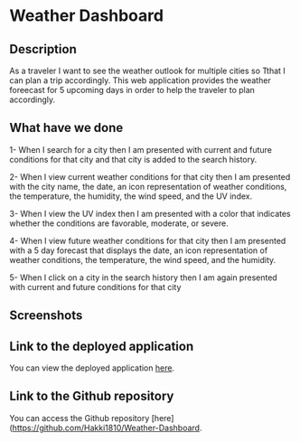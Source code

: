 # Weather Dashboard

## Description

As a traveler I want to see the weather outlook for multiple cities
so Tthat I can plan a trip accordingly. This web application provides the weather foreecast for 5 upcoming days in order to help the traveler to plan accordingly.

## What have we done

1- When I search for a city then I am presented with current and future conditions for that city and that city is added to the search history.

2- When I view current weather conditions for that city then I am presented with the city name, the date, an icon representation of weather conditions, the temperature, the humidity, the wind speed, and the UV index.

3- When I view the UV index then I am presented with a color that indicates whether the conditions are favorable, moderate, or severe.

4- When I view future weather conditions for that city then I am presented with a 5 day forecast that displays the date, an icon representation of weather conditions, the temperature, the wind speed, and the humidity.

5- When I click on a city in the search history then I am again presented with current and future conditions for that city

## Screenshots

## Link to the deployed application

You can view the deployed application [here](https://hakki1810.github.io/Weather-Dashboard/).

## Link to the Github repository

You can access the Github repository [here](https://github.com/Hakki1810/Weather-Dashboard.
